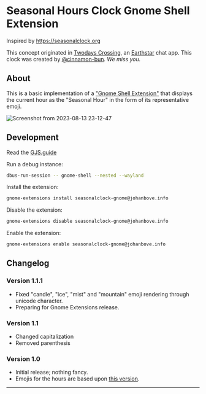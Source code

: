 # Seasonal Hours Clock Gnome Shell Extension

Inspired by <https://seasonalclock.org>

This concept originated in [Twodays Crossing](https://github.com/earthstar-project/twodays-crossing), an [Earthstar](https://earthstar-project.org/) chat app. This clock was created by [@cinnamon-bun](https://github.com/cinnamon-bun). _We miss you._

## About

This is a basic implementation of a ["Gnome Shell Extension"](https://extensions.gnome.org) that displays the current hour as the "Seasonal Hour" in the form of its representative emoji.

![Screenshot from 2023-08-13 23-12-47](https://github.com/johanbove/seasonalclock-gnome/assets/922765/707077c1-aa94-4888-8b4b-8226875a5820)

## Development

Read the [GJS.guide](https://gjs.guide/)

Run a debug instance:

```bash
dbus-run-session -- gnome-shell --nested --wayland
```

Install the extension:
```bash
gnome-extensions install seasonalclock-gnome@johanbove.info
```

Disable the extension:
```bash
gnome-extensions disable seasonalclock-gnome@johanbove.info
```

Enable the extension:
```bash
gnome-extensions enable seasonalclock-gnome@johanbove.info
```

## Changelog

### Version 1.1.1

- Fixed "candle", "ice", "mist" and "mountain" emoji rendering through unicode character.
- Preparing for Gnome Extensions release.

### Version 1.1

- Changed capitalization
- Removed parenthesis

### Version 1.0

- Initial release; nothing fancy.
- Emojis for the hours are based upon [this version](https://github.com/sgwilym/seasonal-hours-clock/blob/064d6a9545aa50f93367ed7f2a27ab4c3fc766dd/src/seasonal-hours.ts).


---
